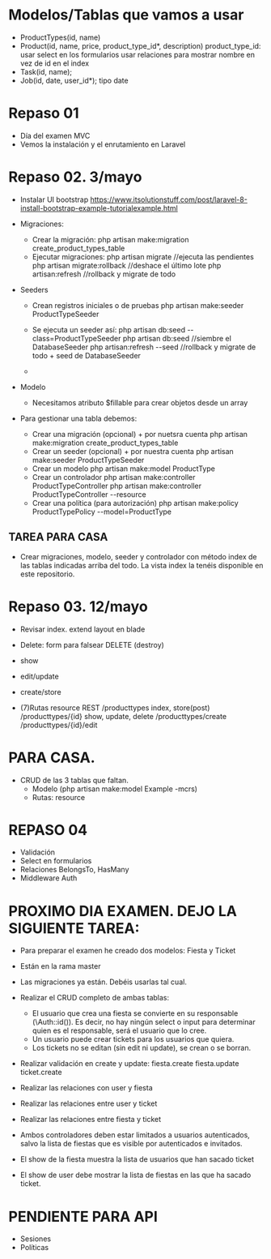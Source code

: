 # Modelos/Tablas que vamos a usar
- ProductTypes(id, name)
- Product(id, name, price, product_type_id*, description)
  product_type_id: usar select en los formularios
  usar relaciones para mostrar nombre en vez de id en el index
- Task(id, name);
- Job(id, date, user_id*); tipo date

# Repaso 01
- Día del examen MVC
- Vemos la instalación y el enrutamiento en Laravel

# Repaso 02. 3/mayo
- Instalar UI bootstrap
https://www.itsolutionstuff.com/post/laravel-8-install-bootstrap-example-tutorialexample.html

- Migraciones:
  - Crear la migración:
    php artisan make:migration create_product_types_table
  - Ejecutar migraciones:
    php artisan migrate //ejecuta las pendientes
    php artisan migrate:rollback //deshace el último lote
    php artisan:refresh //rollback y migrate de todo
- Seeders
  - Crean registros iniciales o de pruebas
    php artisan make:seeder ProductTypeSeeder
  - Se ejecuta un seeder así:
    php artisan db:seed --class=ProductTypeSeeder
    php artisan db:seed //siembre el DatabaseSeeder
    php artisan:refresh --seed //rollback y migrate de todo + seed de DatabaseSeeder

  -
- Modelo
  - Necesitamos atributo $fillable para crear objetos desde un array

- Para gestionar una tabla debemos:
  - Crear una migración (opcional) + por nuetsra cuenta
    php artisan make:migration create_product_types_table
  - Crear un seeder (opcional) + por nuestra cuenta
    php artisan make:seeder ProductTypeSeeder
  - Crear un modelo
    php artisan make:model ProductType
  - Crear un controlador
    php artisan make:controller ProductTypeController
    php artisan make:controller ProductTypeController --resource
  - Crear una política (para autorización)
    php artisan make:policy ProductTypePolicy --model=ProductType


 ## TAREA PARA CASA
 - Crear migraciones, modelo, seeder y controlador con método index de las tablas indicadas arriba del todo. La vista index la tenéis disponible en este repositorio.





# Repaso 03. 12/mayo

  - Revisar index. 
    extend layout en blade
  - Delete: form para falsear DELETE (destroy)
  - show
  - edit/update
  - create/store

  - (7)Rutas resource
       REST
      /producttypes  index, store(post)
      /producttypes/{id}  show, update, delete
      /producttypes/create
      /producttypes/{id}/edit

# PARA CASA.
  - CRUD de las 3 tablas que faltan.
    - Modelo (php artisan make:model Example -mcrs)
    - Rutas: resource

# REPASO 04
  - Validación
  - Select en formularios
  - Relaciones BelongsTo, HasMany
  - Middleware Auth

# PROXIMO DIA EXAMEN. DEJO LA SIGUIENTE TAREA:
  - Para preparar el examen he creado dos modelos: Fiesta y Ticket
  - Están en la rama master
  - Las migraciones ya están. Debéis usarlas tal cual.
  - Realizar el CRUD completo de ambas tablas:
    - El usuario que crea una fiesta se convierte en su responsable (\Auth::id()). Es decir, no hay ningún select o input para determinar quien es el responsable, será el usuario que lo cree.
    - Un usuario puede crear tickets para los usuarios que quiera.
    - Los tickets no se editan (sin edit ni update), se crean o se borran.

  - Realizar validación en create y update:
    fiesta.create
    fiesta.update
    ticket.create


  - Realizar las relaciones con user y fiesta
  - Realizar las relaciones entre user y ticket
  - Realizar las relaciones entre fiesta y ticket
  - Ambos controladores deben estar limitados a usuarios autenticados, salvo la lista de fiestas que es visible por autenticados e invitados.
  - El show de la fiesta muestra la lista de usuarios que han sacado ticket
  - El show de user debe mostrar la lista de fiestas en las que ha sacado ticket.

# PENDIENTE PARA API

  - Sesiones
  - Políticas
